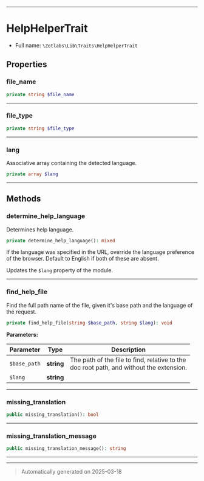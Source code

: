 ***

# HelpHelperTrait





* Full name: `\Zotlabs\Lib\Traits\HelpHelperTrait`



## Properties


### file_name



```php
private string $file_name
```






***

### file_type



```php
private string $file_type
```






***

### lang

Associative array containing the detected language.

```php
private array $lang
```






***

## Methods


### determine_help_language

Determines help language.

```php
private determine_help_language(): mixed
```

If the language was specified in the URL, override the language preference
of the browser. Default to English if both of these are absent.

Updates the `$lang` property of the module.










***

### find_help_file

Find the full path name of the file, given it's base path and
the language of the request.

```php
private find_help_file(string $base_path, string $lang): void
```








**Parameters:**

| Parameter | Type | Description |
|-----------|------|-------------|
| `$base_path` | **string** | The path of the file to find, relative to the<br />doc root path, and without the extension. |
| `$lang` | **string** |  |





***

### missing_translation



```php
public missing_translation(): bool
```












***

### missing_translation_message



```php
public missing_translation_message(): string
```












***

***
> Automatically generated on 2025-03-18

